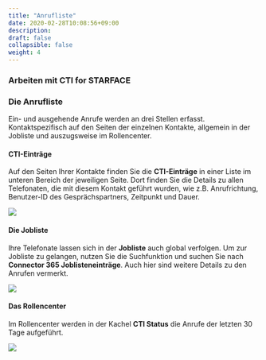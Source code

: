 ```yaml
---
title: "Anrufliste"
date: 2020-02-28T10:08:56+09:00
description: 
draft: false
collapsible: false
weight: 4
---
```

### Arbeiten mit CTI for STARFACE

### Die Anrufliste

Ein- und ausgehende Anrufe werden an drei Stellen erfasst. Kontaktspezifisch auf den Seiten der einzelnen Kontakte, allgemein in der Jobliste und auszugsweise im Rollencenter.

#### CTI-Einträge

Auf den Seiten Ihrer Kontakte finden Sie die **CTI-Einträge** in einer Liste im unteren Bereich der jeweiligen Seite. Dort finden Sie die Details zu allen Telefonaten, die mit diesem Kontakt geführt wurden, wie z.B. Anrufrichtung, Benutzer-ID des Gesprächspartners, Zeitpunkt und Dauer. 

![](images/apps/ctientriesde.PNG)

#### Die Jobliste
Ihre Telefonate lassen sich in der **Jobliste** auch global verfolgen. Um zur Jobliste zu gelangen, nutzen Sie die Suchfunktion und suchen Sie nach **Connector 365 Joblisteneinträge**.
Auch hier sind weitere Details zu den Anrufen vermerkt.

![](images/apps/ctijoblistde.PNG)

#### Das Rollencenter
Im Rollencenter werden in der Kachel **CTI Status** die Anrufe der letzten 30 Tage aufgeführt.

![](images/apps/ctidashboardde.PNG)